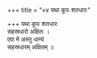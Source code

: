 +++
title = "०४ यथा कूपः शतधारः"

+++
यथा कूपः शतधारः  
सहस्रधारो अक्षितः ।  
एवा मे अस्तु धान्यं  
सहस्रधारम् अक्षितम् ॥